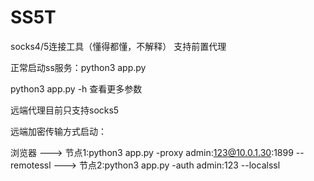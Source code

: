 # SS5T

socks4/5连接工具（懂得都懂，不解释） 支持前置代理

正常启动ss服务：python3 app.py

python3 app.py -h 查看更多参数

远端代理目前只支持socks5

远端加密传输方式启动：

浏览器 ---> 节点1:python3 app.py -proxy admin:123@10.0.1.30:1899 --remotessl ---> 节点2:python3 app.py -auth admin:123 --localssl



